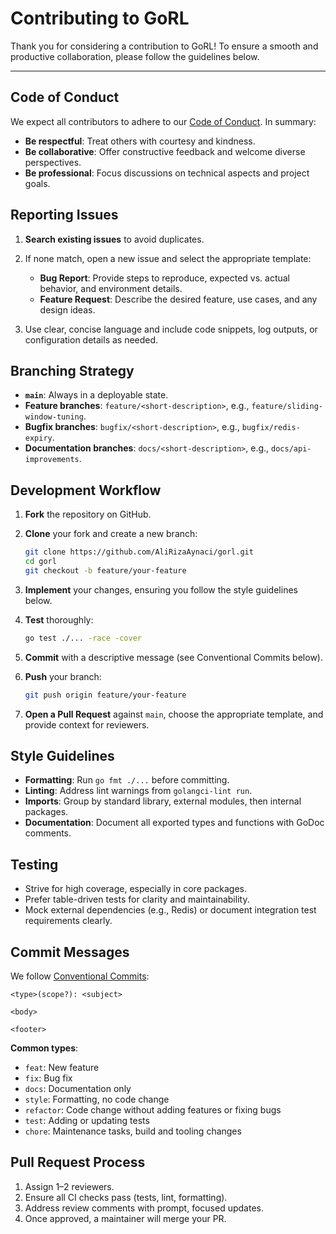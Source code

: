 # Contributing to GoRL

Thank you for considering a contribution to GoRL! To ensure a smooth and productive collaboration, please follow the guidelines below.

---

## Code of Conduct

We expect all contributors to adhere to our [Code of Conduct](./CODE_OF_CONDUCT.md). In summary:

* **Be respectful**: Treat others with courtesy and kindness.
* **Be collaborative**: Offer constructive feedback and welcome diverse perspectives.
* **Be professional**: Focus discussions on technical aspects and project goals.

## Reporting Issues

1. **Search existing issues** to avoid duplicates.
2. If none match, open a new issue and select the appropriate template:

   * **Bug Report**: Provide steps to reproduce, expected vs. actual behavior, and environment details.
   * **Feature Request**: Describe the desired feature, use cases, and any design ideas.
3. Use clear, concise language and include code snippets, log outputs, or configuration details as needed.

## Branching Strategy

* **`main`**: Always in a deployable state.
* **Feature branches**: `feature/<short-description>`, e.g., `feature/sliding-window-tuning`.
* **Bugfix branches**: `bugfix/<short-description>`, e.g., `bugfix/redis-expiry`.
* **Documentation branches**: `docs/<short-description>`, e.g., `docs/api-improvements`.

## Development Workflow

1. **Fork** the repository on GitHub.

2. **Clone** your fork and create a new branch:

   ```bash
   git clone https://github.com/AliRizaAynaci/gorl.git
   cd gorl
   git checkout -b feature/your-feature
   ```

3. **Implement** your changes, ensuring you follow the style guidelines below.

4. **Test** thoroughly:

   ```bash
   go test ./... -race -cover
   ```

5. **Commit** with a descriptive message (see Conventional Commits below).

6. **Push** your branch:

   ```bash
   git push origin feature/your-feature
   ```

7. **Open a Pull Request** against `main`, choose the appropriate template, and provide context for reviewers.

## Style Guidelines

* **Formatting**: Run `go fmt ./...` before committing.
* **Linting**: Address lint warnings from `golangci-lint run`.
* **Imports**: Group by standard library, external modules, then internal packages.
* **Documentation**: Document all exported types and functions with GoDoc comments.

## Testing

* Strive for high coverage, especially in core packages.
* Prefer table-driven tests for clarity and maintainability.
* Mock external dependencies (e.g., Redis) or document integration test requirements clearly.

## Commit Messages

We follow [Conventional Commits](https://www.conventionalcommits.org):

```
<type>(scope?): <subject>

<body>

<footer>
```

**Common types**:

* `feat`: New feature
* `fix`: Bug fix
* `docs`: Documentation only
* `style`: Formatting, no code change
* `refactor`: Code change without adding features or fixing bugs
* `test`: Adding or updating tests
* `chore`: Maintenance tasks, build and tooling changes

## Pull Request Process

1. Assign 1–2 reviewers.
2. Ensure all CI checks pass (tests, lint, formatting).
3. Address review comments with prompt, focused updates.
4. Once approved, a maintainer will merge your PR.
